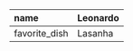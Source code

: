 | name          | Leonardo      |
|:--------------|:--------------|
| favorite_dish | Lasanha       |

